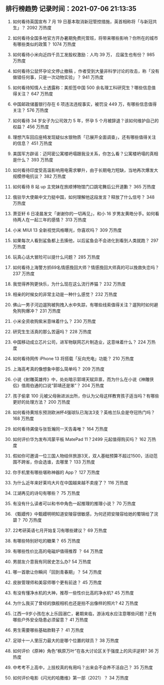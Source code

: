 
## 排行榜趋势 记录时间：2021-07-06 21:13:35
  
  1. 如何看待英国宣布 7 月 19 日基本取消新冠管控措施，英首相称将「与新冠共生」？ 2092 万热度
    
  2. 如何看待全国多地官方开办暑期免费托管班，将带来哪些影响？你所在的城市有哪些类似的政策？ 1074 万热度
    
  3. 如何看待小米向近四千员工发股权激励：人均 39 万， 应届生也有份？ 985 万热度
    
  4. 如何看待公鼠怀孕论文停止撤稿 ，作者受到大量非科学讨论的攻击，称「没有做错任何事，只是一次动物实验」？ 941 万热度
    
  5. 如何看待知情人士透露称：美拒签中国 500 余名理工科研究生？哪些信息值得关注？ 647 万热度
    
  6. 中国邮政储蓄银行存在  6  项违法违规事实，被罚没  449  万，有哪些信息值得关注？ 576 万热度
    
  7. 如何看待 34 岁女子为公司效力 5 年，怀孕 5 个月被辞退？该如何维护自己的权益？ 456 万热度
    
  8. 理想汽车回应座椅发现疑似水银物质「已展开全面调查」，还有哪些值得关注的信息？ 451 万热度
    
  9. 美国军方辟谣：迈阿密公寓楼坍塌跟我没关系，你怎么看？公寓楼坍塌的真相是什么？ 393 万热度
    
  10. 如何看待印度受高温影响用电需求攀升，由于长期电力短缺，当地再次爆发大规模停电抗议？ 382 万热度
    
  11. 如何看待 B 站 up 主党妹在旅顺博物馆门口跳宅舞后公开道歉？ 365 万热度
    
  12. 俄驻华大使飙中文力挺中国，如何理解他这段发言？释放了什么信号？ 348 万热度
    
  13. 萧亚轩 6 日凌晨发文「谢谢你的一切再见」，和小 16 岁男友黄皓分手。如何看待两人在一起三年的感情？ 313 万热度
    
  14. 小米 MIUI 13 全新视觉风格曝光，你喜欢吗？ 309 万热度
    
  15. 如果每次人看到鲨鱼都上去揍他，以后鲨鱼会不会进化到看到人类就跑？ 297 万热度
    
  16. 玩真心话大冒险可以提什么问题？ 285 万热度
    
  17. 如何看待上海警方抓69名情感挽回大师？情感挽回大师真的可以挽救失恋吗？ 237 万热度
    
  18. 我觉得养狗更快乐，为什么现在这么流行养猫？ 232 万热度
    
  19. 相亲的时候女的非常主动是一种什么感觉？ 232 万热度
    
  20. 佛山一男子河边遛狗被狗拽入水中失踪，有哪些线索值得关注？遛狗时如何避免狗狗爆冲？ 231 万热度
    
  21. 小米全资收购紫米意味着什么？ 230 万热度
    
  22. 研究生生活真的那么苦逼吗？ 228 万热度
    
  23. 中国移动成立芯片公司，进军物联网芯片制造业，这意味着什么？ 224 万热度
    
  24. 如何看待网传 iPhone 13 将搭载「反向充电」功能？ 210 万热度
    
  25. 上海高考真的像想象中那么简单吗？ 209 万热度
    
  26. 小说《射雕英雄传》中，处处暗示郭靖天赋异禀，而为什么在小说《神雕侠侣》借周伯通的口说“郭靖还是笨”？ 204 万热度
    
  27. 孩子偷拿 100 元被父母揪进派出所，你认为父母这样教育孩子适当吗？有哪些更好的处理方法？ 200 万热度
    
  28. 如何看待黄旭东预测欧洲杯4强球队已淘汰3支？英格兰队会是夺冠热门吗？ 168 万热度
    
  29. 如何看待龚俊与张哲瀚同一天告毒唯？ 164 万热度
    
  30. 如何评价华为发布鸿蒙平板 MatePad 11？2499 元起值得购买吗？ 162 万热度
    
  31. 假如你可邀请一位三国人物结伴旅游3天，双人基础预算不超过1500，活动范围不跨省，你会选谁，去哪里？ 133 万热度
    
  32. 你手机里有哪些堪称神器的 App？ 127 万热度
    
  33. 为什么近年来好莱坞大片在中国越来越不卖座了？ 116 万热度
    
  34. 江湖再见的诗句有哪些？ 75 万热度
    
  35. 有没有什么读者可以和书中角色一起推理的推理小说？ 70 万热度
    
  36. 《甄嬛传》中甄嬛明明知道安陵容很敏感，为何还把安陵容给她的蜀锦给了浣碧？ 70 万热度
    
  37. 22考研英语七月开始复习有哪些建议？ 69 万热度
    
  38. 有哪些特别好吃的糖果？ 65 万热度
    
  39. 有哪些性价比高的电磁炉值得推荐 ？ 64 万热度
    
  40. 男朋友介意我有同居史怎么办? 54 万热度
    
  41. 哪一首歌让你瞬间「回到青春期」？ 54 万热度
    
  42. 皮肤管理师和美容师哪个更有前途？ 45 万热度
    
  43. 有没有懂净水机的大神，推荐一些性价比高的净水机? 45 万热度
    
  44. 为什么我买了曾经的旗舰相机也还是拍不出像样的照片? 42 万热度
    
  45. 江西一9岁小孩在水上乐园溺亡，暑期来临，游泳戏水应注意哪些问题？还有哪些户外安全隐患必须留意？ 41 万热度
    
  46. 男生需要哪些基础款鞋子？ 41 万热度
    
  47. 足球十一人里压力最大的是哪个位置的球员？ 38 万热度
    
  48. 如何评价《原神》角色“枫原万叶”在各大讨论区关于强度上的风评逆转? 36 万热度
    
  49. 中考考不上高中，上技校真的有用吗？出来会不会养不活自己？ 35 万热度
    
  50. 如何评价电影《闪光的哈撒维》第一部（2021）？ 34 万热度
    